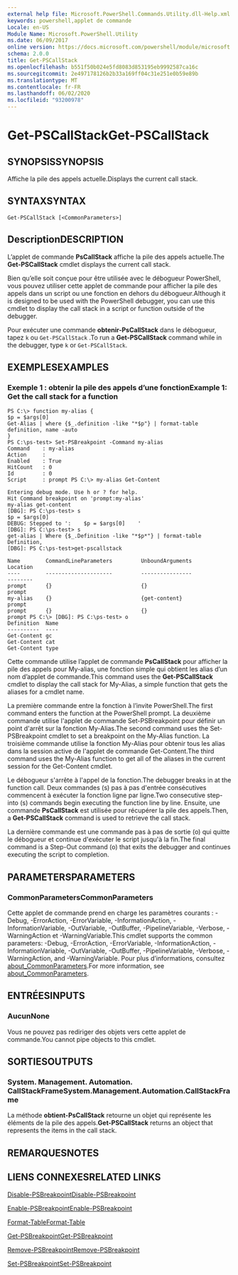 ```yaml
---
external help file: Microsoft.PowerShell.Commands.Utility.dll-Help.xml
keywords: powershell,applet de commande
Locale: en-US
Module Name: Microsoft.PowerShell.Utility
ms.date: 06/09/2017
online version: https://docs.microsoft.com/powershell/module/microsoft.powershell.utility/get-pscallstack?view=powershell-7.1&WT.mc_id=ps-gethelp
schema: 2.0.0
title: Get-PSCallStack
ms.openlocfilehash: b551f50b024e5fd8083d853195eb9992587ca16c
ms.sourcegitcommit: 2e497178126b2b33a169ff04c31e251e0b59e89b
ms.translationtype: MT
ms.contentlocale: fr-FR
ms.lasthandoff: 06/02/2020
ms.locfileid: "93200978"
---
```

# <span data-ttu-id="23dd7-103">Get-PSCallStack</span><span class="sxs-lookup"><span data-stu-id="23dd7-103">Get-PSCallStack</span></span>

## <span data-ttu-id="23dd7-104">SYNOPSIS</span><span class="sxs-lookup"><span data-stu-id="23dd7-104">SYNOPSIS</span></span>
<span data-ttu-id="23dd7-105">Affiche la pile des appels actuelle.</span><span class="sxs-lookup"><span data-stu-id="23dd7-105">Displays the current call stack.</span></span>

## <span data-ttu-id="23dd7-106">SYNTAX</span><span class="sxs-lookup"><span data-stu-id="23dd7-106">SYNTAX</span></span>

```
Get-PSCallStack [<CommonParameters>]
```

## <span data-ttu-id="23dd7-107">Description</span><span class="sxs-lookup"><span data-stu-id="23dd7-107">DESCRIPTION</span></span>

<span data-ttu-id="23dd7-108">L’applet de commande **PsCallStack** affiche la pile des appels actuelle.</span><span class="sxs-lookup"><span data-stu-id="23dd7-108">The **Get-PSCallStack** cmdlet displays the current call stack.</span></span>

<span data-ttu-id="23dd7-109">Bien qu’elle soit conçue pour être utilisée avec le débogueur PowerShell, vous pouvez utiliser cette applet de commande pour afficher la pile des appels dans un script ou une fonction en dehors du débogueur.</span><span class="sxs-lookup"><span data-stu-id="23dd7-109">Although it is designed to be used with the PowerShell debugger, you can use this cmdlet to display the call stack in a script or function outside of the debugger.</span></span>

<span data-ttu-id="23dd7-110">Pour exécuter une commande **obtenir-PsCallStack** dans le débogueur, tapez `k` ou `Get-PSCallStack` .</span><span class="sxs-lookup"><span data-stu-id="23dd7-110">To run a **Get-PSCallStack** command while in the debugger, type `k` or `Get-PSCallStack`.</span></span>

## <span data-ttu-id="23dd7-111">EXEMPLES</span><span class="sxs-lookup"><span data-stu-id="23dd7-111">EXAMPLES</span></span>

### <span data-ttu-id="23dd7-112">Exemple 1 : obtenir la pile des appels d’une fonction</span><span class="sxs-lookup"><span data-stu-id="23dd7-112">Example 1: Get the call stack for a function</span></span>

```
PS C:\> function my-alias {
$p = $args[0]
Get-Alias | where {$_.definition -like "*$p"} | format-table definition, name -auto
}
PS C:\ps-test> Set-PSBreakpoint -Command my-alias
Command    : my-alias
Action     :
Enabled    : True
HitCount   : 0
Id         : 0
Script     : prompt PS C:\> my-alias Get-Content

Entering debug mode. Use h or ? for help.
Hit Command breakpoint on 'prompt:my-alias'
my-alias get-content
[DBG]: PS C:\ps-test> s
$p = $args[0]
DEBUG: Stepped to ':    $p = $args[0]    '
[DBG]: PS C:\ps-test> s
get-alias | Where {$_.Definition -like "*$p*"} | format-table Definition,
[DBG]: PS C:\ps-test>get-pscallstack

Name        CommandLineParameters         UnboundArguments              Location
----        ---------------------         ----------------              --------
prompt      {}                            {}                            prompt
my-alias    {}                            {get-content}                 prompt
prompt      {}                            {}                            prompt PS C:\> [DBG]: PS C:\ps-test> o
Definition  Name
----------  ----
Get-Content gc
Get-Content cat
Get-Content type
```

<span data-ttu-id="23dd7-113">Cette commande utilise l’applet de commande **PsCallStack** pour afficher la pile des appels pour My-alias, une fonction simple qui obtient les alias d’un nom d’applet de commande.</span><span class="sxs-lookup"><span data-stu-id="23dd7-113">This command uses the **Get-PSCallStack** cmdlet to display the call stack for My-Alias, a simple function that gets the aliases for a cmdlet name.</span></span>

<span data-ttu-id="23dd7-114">La première commande entre la fonction à l’invite PowerShell.</span><span class="sxs-lookup"><span data-stu-id="23dd7-114">The first command enters the function at the PowerShell prompt.</span></span>
<span data-ttu-id="23dd7-115">La deuxième commande utilise l'applet de commande Set-PSBreakpoint pour définir un point d'arrêt sur la fonction My-Alias.</span><span class="sxs-lookup"><span data-stu-id="23dd7-115">The second command uses the Set-PSBreakpoint cmdlet to set a breakpoint on the My-Alias function.</span></span>
<span data-ttu-id="23dd7-116">La troisième commande utilise la fonction My-Alias pour obtenir tous les alias dans la session active de l'applet de commande Get-Content.</span><span class="sxs-lookup"><span data-stu-id="23dd7-116">The third command uses the My-Alias function to get all of the aliases in the current session for the Get-Content cmdlet.</span></span>

<span data-ttu-id="23dd7-117">Le débogueur s'arrête à l'appel de la fonction.</span><span class="sxs-lookup"><span data-stu-id="23dd7-117">The debugger breaks in at the function call.</span></span>
<span data-ttu-id="23dd7-118">Deux commandes (s) pas à pas d'entrée consécutives commencent à exécuter la fonction ligne par ligne.</span><span class="sxs-lookup"><span data-stu-id="23dd7-118">Two consecutive step-into (s) commands begin executing the function line by line.</span></span>
<span data-ttu-id="23dd7-119">Ensuite, une commande **PsCallStack** est utilisée pour récupérer la pile des appels.</span><span class="sxs-lookup"><span data-stu-id="23dd7-119">Then, a **Get-PSCallStack** command is used to retrieve the call stack.</span></span>

<span data-ttu-id="23dd7-120">La dernière commande est une commande pas à pas de sortie (o) qui quitte le débogueur et continue d'exécuter le script jusqu'à la fin.</span><span class="sxs-lookup"><span data-stu-id="23dd7-120">The final command is a Step-Out command (o) that exits the debugger and continues executing the script to completion.</span></span>

## <span data-ttu-id="23dd7-121">PARAMETERS</span><span class="sxs-lookup"><span data-stu-id="23dd7-121">PARAMETERS</span></span>

### <span data-ttu-id="23dd7-122">CommonParameters</span><span class="sxs-lookup"><span data-stu-id="23dd7-122">CommonParameters</span></span>

<span data-ttu-id="23dd7-123">Cette applet de commande prend en charge les paramètres courants : -Debug, -ErrorAction, -ErrorVariable, -InformationAction, -InformationVariable, -OutVariable, -OutBuffer, -PipelineVariable, -Verbose, -WarningAction et -WarningVariable.</span><span class="sxs-lookup"><span data-stu-id="23dd7-123">This cmdlet supports the common parameters: -Debug, -ErrorAction, -ErrorVariable, -InformationAction, -InformationVariable, -OutVariable, -OutBuffer, -PipelineVariable, -Verbose, -WarningAction, and -WarningVariable.</span></span> <span data-ttu-id="23dd7-124">Pour plus d’informations, consultez [about_CommonParameters](https://go.microsoft.com/fwlink/?LinkID=113216).</span><span class="sxs-lookup"><span data-stu-id="23dd7-124">For more information, see [about_CommonParameters](https://go.microsoft.com/fwlink/?LinkID=113216).</span></span>

## <span data-ttu-id="23dd7-125">ENTRÉES</span><span class="sxs-lookup"><span data-stu-id="23dd7-125">INPUTS</span></span>

### <span data-ttu-id="23dd7-126">Aucun</span><span class="sxs-lookup"><span data-stu-id="23dd7-126">None</span></span>

<span data-ttu-id="23dd7-127">Vous ne pouvez pas rediriger des objets vers cette applet de commande.</span><span class="sxs-lookup"><span data-stu-id="23dd7-127">You cannot pipe objects to this cmdlet.</span></span>

## <span data-ttu-id="23dd7-128">SORTIES</span><span class="sxs-lookup"><span data-stu-id="23dd7-128">OUTPUTS</span></span>

### <span data-ttu-id="23dd7-129">System. Management. Automation. CallStackFrame</span><span class="sxs-lookup"><span data-stu-id="23dd7-129">System.Management.Automation.CallStackFrame</span></span>

<span data-ttu-id="23dd7-130">La méthode **obtient-PsCallStack** retourne un objet qui représente les éléments de la pile des appels.</span><span class="sxs-lookup"><span data-stu-id="23dd7-130">**Get-PSCallStack** returns an object that represents the items in the call stack.</span></span>

## <span data-ttu-id="23dd7-131">REMARQUES</span><span class="sxs-lookup"><span data-stu-id="23dd7-131">NOTES</span></span>

## <span data-ttu-id="23dd7-132">LIENS CONNEXES</span><span class="sxs-lookup"><span data-stu-id="23dd7-132">RELATED LINKS</span></span>

[<span data-ttu-id="23dd7-133">Disable-PSBreakpoint</span><span class="sxs-lookup"><span data-stu-id="23dd7-133">Disable-PSBreakpoint</span></span>](Disable-PSBreakpoint.md)

[<span data-ttu-id="23dd7-134">Enable-PSBreakpoint</span><span class="sxs-lookup"><span data-stu-id="23dd7-134">Enable-PSBreakpoint</span></span>](Enable-PSBreakpoint.md)

[<span data-ttu-id="23dd7-135">Format-Table</span><span class="sxs-lookup"><span data-stu-id="23dd7-135">Format-Table</span></span>](Format-Table.md)

[<span data-ttu-id="23dd7-136">Get-PSBreakpoint</span><span class="sxs-lookup"><span data-stu-id="23dd7-136">Get-PSBreakpoint</span></span>](Get-PSBreakpoint.md)

[<span data-ttu-id="23dd7-137">Remove-PSBreakpoint</span><span class="sxs-lookup"><span data-stu-id="23dd7-137">Remove-PSBreakpoint</span></span>](Remove-PSBreakpoint.md)

[<span data-ttu-id="23dd7-138">Set-PSBreakpoint</span><span class="sxs-lookup"><span data-stu-id="23dd7-138">Set-PSBreakpoint</span></span>](Set-PSBreakpoint.md)

